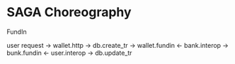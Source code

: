 # SAGA Choreography

FundIn

user request -> wallet.http -> db.create_tr -> wallet.fundin <- bank.interop ->  bunk.fundin <- user.interop -> db.update_tr 

